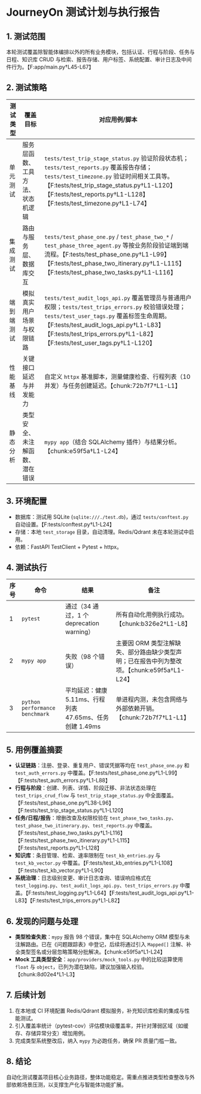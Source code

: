 # JourneyOn 测试计划与执行报告

## 1. 测试范围
本轮测试覆盖除智能体编排以外的所有业务模块，包括认证、行程与阶段、任务与日程、知识库 CRUD 与检索、报告存储、用户标签、系统配置、审计日志及中间件行为。【F:app/main.py†L45-L67】

## 2. 测试策略
| 测试类型 | 覆盖目标 | 对应用例/脚本 |
| --- | --- | --- |
| 单元测试 | 服务层函数、工具方法、状态机逻辑 | `tests/test_trip_stage_status.py` 验证阶段状态机；`tests/test_reports.py` 覆盖报告存储；`tests/test_timezone.py` 验证时间相关工具等。【F:tests/test_trip_stage_status.py†L1-L120】【F:tests/test_reports.py†L1-L128】【F:tests/test_timezone.py†L1-L74】 |
| 集成测试 | 路由与服务层、数据库交互 | `tests/test_phase_one.py` / `test_phase_two_*` / `test_phase_three_agent.py` 等按业务阶段验证端到端流程。【F:tests/test_phase_one.py†L1-L99】【F:tests/test_phase_two_itinerary.py†L1-L115】【F:tests/test_phase_two_tasks.py†L1-L116】 |
| 端到端测试 | 模拟真实用户场景与权限链路 | `tests/test_audit_logs_api.py` 覆盖管理员与普通用户权限；`tests/test_trips_errors.py` 校验错误处理；`tests/test_user_tags.py` 覆盖标签生命周期。【F:tests/test_audit_logs_api.py†L1-L83】【F:tests/test_trips_errors.py†L1-L82】【F:tests/test_user_tags.py†L1-L120】 |
| 性能基线 | 关键接口延迟与并发能力 | 自定义 `httpx` 基准脚本，测量健康检查、行程列表（10 并发）与任务创建延迟。【chunk:72b7f7†L1-L1】 |
| 静态分析 | 类型安全、未注解函数、潜在错误 | `mypy app`（结合 SQLAlchemy 插件）与结果分析。【chunk:e59f5a†L1-L24】 |

## 3. 环境配置
- 数据库：测试用 SQLite (`sqlite:///./test.db`)，通过 `tests/conftest.py` 自动设置。【F:tests/conftest.py†L1-L24】
- 存储：本地 `test_storage` 目录，自动清理。Redis/Qdrant 未在本轮测试中启用。
- 依赖：FastAPI TestClient + Pytest + httpx。

## 4. 测试执行
| 序号 | 命令 | 结果 | 备注 |
| --- | --- | --- | --- |
| 1 | `pytest` | 通过（34 通过，1 个 deprecation warning） | 所有自动化用例执行成功。【chunk:b326e2†L1-L8】 |
| 2 | `mypy app` | 失败（98 个错误） | 主要因 ORM 类型注解缺失、部分路由缺少类型声明；已在报告中列为整改项。【chunk:e59f5a†L1-L24】 |
| 3 | `python performance benchmark` | 平均延迟：健康 5.11ms、行程列表 47.65ms、任务创建 1.49ms | 单进程内测，未包含网络与外部依赖开销。【chunk:72b7f7†L1-L1】 |

## 5. 用例覆盖摘要
- **认证链路**：注册、登录、重复用户、错误凭据等均在 `test_phase_one.py` 和 `test_auth_errors.py` 中覆盖。【F:tests/test_phase_one.py†L1-L99】【F:tests/test_auth_errors.py†L1-L88】
- **行程与阶段**：创建、列表、详情、阶段迁移、非法状态处理在 `test_trips_crud_flow` 与 `test_trip_stage_status.py` 中全面覆盖。【F:tests/test_phase_one.py†L38-L96】【F:tests/test_trip_stage_status.py†L1-L120】
- **任务/日程/报告**：增删改查及权限校验在 `test_phase_two_tasks.py`、`test_phase_two_itinerary.py`、`test_reports.py` 中覆盖。【F:tests/test_phase_two_tasks.py†L1-L116】【F:tests/test_phase_two_itinerary.py†L1-L115】【F:tests/test_reports.py†L1-L128】
- **知识库**：条目管理、检索、速率限制在 `test_kb_entries.py` 与 `test_kb_vector.py` 中覆盖。【F:tests/test_kb_entries.py†L1-L108】【F:tests/test_kb_vector.py†L1-L90】
- **系统治理**：日志级别变更、审计日志查询、错误响应格式在 `test_logging.py`、`test_audit_logs_api.py`、`test_trips_errors.py` 中覆盖。【F:tests/test_logging.py†L1-L64】【F:tests/test_audit_logs_api.py†L1-L83】【F:tests/test_trips_errors.py†L1-L82】

## 6. 发现的问题与处理
- **类型检查失败**：`mypy` 报告 98 个错误，集中在 SQLAlchemy ORM 模型与未注解路由。已在《问题跟踪表》中登记，后续将通过引入 `Mapped[]` 注解、补全类型签名或分层忽略策略分批解决。【chunk:e59f5a†L1-L24】
- **Mock 工具类型安全**：`app/providers/mock_tools.py` 中的比较运算使用 `float` 与 `object`，已列为潜在缺陷，建议加强输入校验。【chunk:8d02e4†L1-L3】

## 7. 后续计划
1. 在本地或 CI 环境配置 Redis/Qdrant 模拟服务，补充知识库检索的集成与性能测试。
2. 引入覆盖率统计（pytest-cov）评估模块级覆盖率，并针对薄弱区域（如缓存、存储异常分支）增加用例。
3. 完成类型系统整改后，纳入 `mypy` 为必跑任务，确保 PR 质量门槛一致。

## 8. 结论
自动化测试覆盖项目核心业务路径，整体功能稳定。需重点推进类型检查整改与外部依赖场景压测，以支撑生产化与智能体功能扩展。
